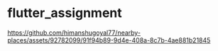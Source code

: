 # flutter_assignment



https://github.com/himanshugoyal77/nearby-places/assets/92782099/91f94b89-9d4e-408a-8c7b-4ae881b21845

